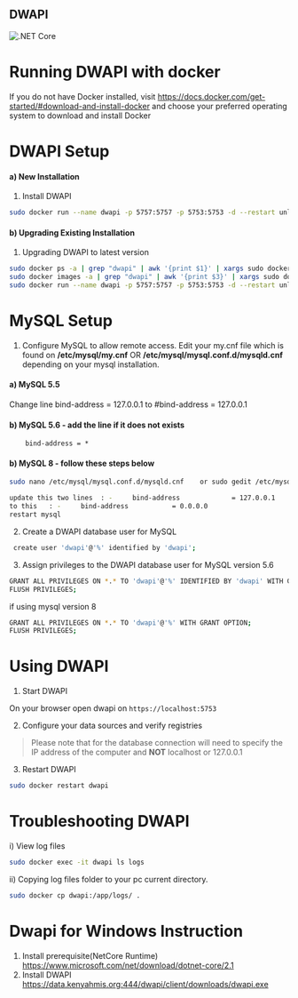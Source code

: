 DWAPI
-------
![.NET Core](https://github.com/koskedk/dwapi/workflows/.NET%20Core/badge.svg?branch=master)


# Running DWAPI with docker

If you do not have Docker installed, visit https://docs.docker.com/get-started/#download-and-install-docker and choose your preferred operating system to download and install Docker


# DWAPI Setup
#### a) New Installation
1. Install DWAPI
 ```sh
sudo docker run --name dwapi -p 5757:5757 -p 5753:5753 -d --restart unless-stopped kenyahmis/dwapi:latest
```

#### b) Upgrading Existing Installation
1. Upgrading DWAPI to latest version
 ```sh
sudo docker ps -a | grep "dwapi" | awk '{print $1}' | xargs sudo docker rm -f
sudo docker images -a | grep "dwapi" | awk '{print $3}' | xargs sudo docker rmi
sudo docker run --name dwapi -p 5757:5757 -p 5753:5753 -d --restart unless-stopped kenyahmis/dwapi:latest
```

# MySQL Setup
1. Configure MySQL to allow remote access. Edit your my.cnf file which is found on
   **/etc/mysql/my.cnf**  OR  **/etc/mysql/mysql.conf.d/mysqld.cnf** depending on your mysql installation.

#### a)  MySQL 5.5

Change line bind-address = 127.0.0.1 to #bind-address = 127.0.0.1

#### b)  MySQL 5.6 - add the line if it does not exists
		bind-address = *

#### b)  MySQL 8 - follow these steps below
```sh
sudo nano /etc/mysql/mysql.conf.d/mysqld.cnf    or sudo gedit /etc/mysql/mysql.conf.d/mysqld.cnf

update this two lines  : -     bind-address             = 127.0.0.1                                                                                                                                                       		mysqlx-bind-address     = 127.0.0.1
to this   : -     bind-address           = 0.0.0.0                                                                                                                                                          	  mysqlx-bind-address    = 0.0.0.0       
restart mysql
```

2. Create a DWAPI database user for MySQL
```sh
 create user 'dwapi'@'%' identified by 'dwapi';
```
3. Assign privileges to the DWAPI database user for MySQL version 5.6
```sh
GRANT ALL PRIVILEGES ON *.* TO 'dwapi'@'%' IDENTIFIED BY 'dwapi' WITH GRANT OPTION; 
FLUSH PRIVILEGES;
```
if using mysql version 8
```sh
GRANT ALL PRIVILEGES ON *.* TO 'dwapi'@'%' WITH GRANT OPTION; 
FLUSH PRIVILEGES;
```

# Using DWAPI

1. Start DWAPI

On your browser open dwapi on `https://localhost:5753`

2. Configure your data sources and verify registries

> Please note that for the database connection will need to specify the IP address of the computer and **NOT** localhost or 127.0.0.1

3. Restart DWAPI
```sh
sudo docker restart dwapi
```

# Troubleshooting DWAPI
i)  View log files
```sh
sudo docker exec -it dwapi ls logs
```
ii)  Copying log files folder to your pc current directory.

```sh
sudo docker cp dwapi:/app/logs/ .
```

# Dwapi for Windows Instruction

1) Install prerequisite(NetCore Runtime)
  https://www.microsoft.com/net/download/dotnet-core/2.1
2) Install DWAPI
  https://data.kenyahmis.org:444/dwapi/client/downloads/dwapi.exe


